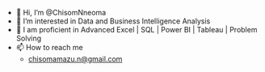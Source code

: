 - 👋 Hi, I’m @ChisomNneoma
- 👀 I’m interested in Data and Business Intelligence Analysis
- 🌱 I am proficient in Advanced Excel | SQL | Power BI | Tableau | Problem Solving 
- 📫 How to reach me
   - chisomamazu.n@gmail.com

